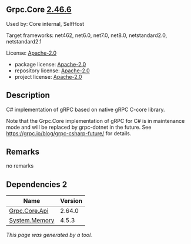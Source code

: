 Grpc.Core [2.46.6](https://www.nuget.org/packages/Grpc.Core/2.46.6)
--------------------

Used by: Core internal, SelfHost

Target frameworks: net462, net6.0, net7.0, net8.0, netstandard2.0, netstandard2.1

License: [Apache-2.0](../../../../licenses/apache-2.0) 

- package license: [Apache-2.0](https://licenses.nuget.org/Apache-2.0) 
- repository license: [Apache-2.0](https://github.com/grpc/grpc.git) 
- project license: [Apache-2.0](https://github.com/grpc/grpc) 

Description
-----------
C# implementation of gRPC based on native gRPC C-core library.

Note that the Grpc.Core implementation of gRPC for C# is in maintenance mode and will be replaced by grpc-dotnet in the future.
See https://grpc.io/blog/grpc-csharp-future/ for details.

Remarks
-----------
no remarks


Dependencies 2
-----------

|Name|Version|
|----------|:----|
|[Grpc.Core.Api](../../../../packages/nuget.org/grpc.core.api/2.64.0)|2.64.0|
|[System.Memory](../../../../packages/nuget.org/system.memory/4.5.3)|4.5.3|

*This page was generated by a tool.*